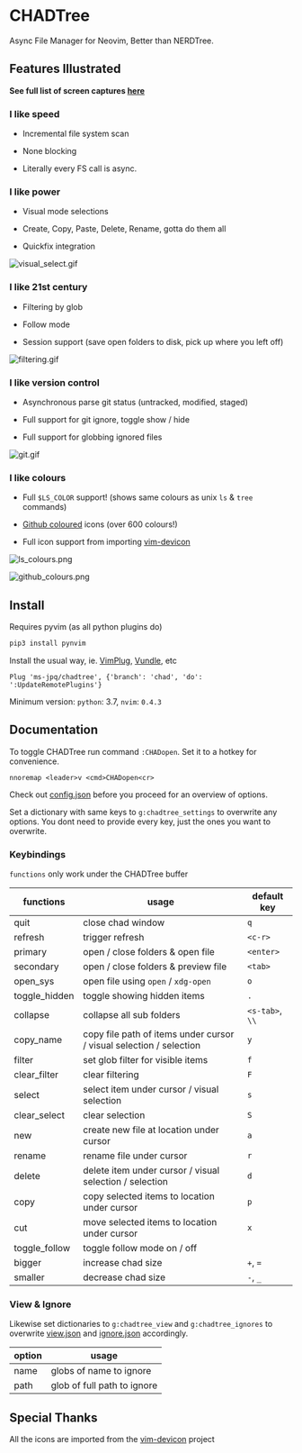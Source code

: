 # CHADTree

Async File Manager for Neovim, Better than NERDTree.

## Features Illustrated

**See full list of screen captures [here](https://github.com/ms-jpq/chadtree/tree/chad/preview)**

### I like speed

- Incremental file system scan

- None blocking

- Literally every FS call is async.

### I like power

- Visual mode selections

- Create, Copy, Paste, Delete, Rename, gotta do them all

- Quickfix integration

![visual_select.gif](https://raw.githubusercontent.com/ms-jpq/chadtree/chad/preview/visual_select.gif)

### I like 21st century

- Filtering by glob

- Follow mode

- Session support (save open folders to disk, pick up where you left off)

![filtering.gif](https://raw.githubusercontent.com/ms-jpq/chadtree/chad/preview/filtering.gif)

### I like version control

- Asynchronous parse git status (untracked, modified, staged)

- Full support for git ignore, toggle show / hide

- Full support for globbing ignored files

![git.gif](https://raw.githubusercontent.com/ms-jpq/chadtree/chad/preview/git.gif)

### I like colours

- Full `$LS_COLOR` support! (shows same colours as unix `ls` & `tree` commands)

- [Github coloured](https://github.com/github/linguist) icons (over 600 colours!)

- Full icon support from importing [vim-devicon](https://github.com/ryanoasis/vim-devicons)

![ls_colours.png](https://raw.githubusercontent.com/ms-jpq/chadtree/chad/preview/ls_colours.png)

![github_colours.png](https://raw.githubusercontent.com/ms-jpq/chadtree/chad/preview/github_colours.png)

## Install

Requires pyvim (as all python plugins do)

```sh
pip3 install pynvim
```

Install the usual way, ie. [VimPlug](https://github.com/junegunn/vim-plug), [Vundle](https://github.com/VundleVim/Vundle.vim), etc

```VimL
Plug 'ms-jpq/chadtree', {'branch': 'chad', 'do': ':UpdateRemotePlugins'}
```

Minimum version: `python`: 3.7, `nvim`: `0.4.3`

## Documentation

To toggle CHADTree run command `:CHADopen`. Set it to a hotkey for convenience.

```vimL
nnoremap <leader>v <cmd>CHADopen<cr>
```

Check out [config.json](https://github.com/ms-jpq/chadtree/blob/chad/config/config.json) before you proceed for an overview of options.

Set a dictionary with same keys to `g:chadtree_settings` to overwrite any options. You dont need to provide every key, just the ones you want to overwrite.

### Keybindings

`functions` only work under the CHADTree buffer

| functions     | usage                                                               | default key     |
| ------------- | ------------------------------------------------------------------- | --------------- |
| quit          | close chad window                                                   | `q`             |
| refresh       | trigger refresh                                                     | `<c-r>`         |
| primary       | open / close folders & open file                                    | `<enter>`       |
| secondary     | open / close folders & preview file                                 | `<tab>`         |
| open_sys      | open file using `open` / `xdg-open`                                 | `o`             |
| toggle_hidden | toggle showing hidden items                                         | `.`             |
| collapse      | collapse all sub folders                                            | `<s-tab>`, `\\` |
| copy_name     | copy file path of items under cursor / visual selection / selection | `y`             |
| filter        | set glob filter for visible items                                   | `f`             |
| clear_filter  | clear filtering                                                     | `F`             |
| select        | select item under cursor / visual selection                         | `s`             |
| clear_select  | clear selection                                                     | `S`             |
| new           | create new file at location under cursor                            | `a`             |
| rename        | rename file under cursor                                            | `r`             |
| delete        | delete item under cursor / visual selection / selection             | `d`             |
| copy          | copy selected items to location under cursor                        | `p`             |
| cut           | move selected items to location under cursor                        | `x`             |
| toggle_follow | toggle follow mode on / off                                         |                 |
| bigger        | increase chad size                                                  | `+`, `=`        |
| smaller       | decrease chad size                                                  | `-`, `_`        |

### View & Ignore

Likewise set dictionaries to `g:chadtree_view` and `g:chadtree_ignores` to overwrite [view.json](https://github.com/ms-jpq/chadtree/blob/chad/config/view.json) and [ignore.json](https://github.com/ms-jpq/chadtree/blob/chad/config/ignore.json) accordingly.

| option | usage                       |
| ------ | --------------------------- |
| name   | globs of name to ignore     |
| path   | glob of full path to ignore |

## Special Thanks

All the icons are imported from the [vim-devicon](https://github.com/ryanoasis/vim-devicons) project
